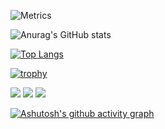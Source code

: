![Metrics](https://metrics.lecoq.io/youngkawhi?template=classic&base=header%2C%20activity%2C%20community%2C%20repositories%2C%20metadata&base.indepth=false&base.hireable=false&base.skip=false&config.timezone=Asia%2FShanghai)

![Anurag's GitHub stats](https://github-readme-stats.vercel.app/api?username=youngkawhi&show_icons=true&theme=radical)

[![Top Langs](https://github-readme-stats.vercel.app/api/top-langs/?username=youngkawhi&layout=compact)](https://github.com/anuraghazra/github-readme-stats)

[![trophy](https://github-profile-trophy.vercel.app/?username=youngkawhi&theme=onedark)](https://github.com/ryo-ma/github-profile-trophy)

<span > <img src="https://img.shields.io/badge/-HTML5-E34F26?style=flat-square&logo=html5&logoColor=white" /> <img src="https://img.shields.io/badge/-CSS3-1572B6?style=flat-square&logo=css3" /> <img src="https://img.shields.io/badge/-JavaScript-oringe?style=flat-square&logo=javascript" /> </span>

[![Ashutosh's github activity graph](https://github-readme-activity-graph.vercel.app/graph?username=youngkawhi&theme=react-dark)](https://github.com/youngkawhi/github-readme-activity-graph)








